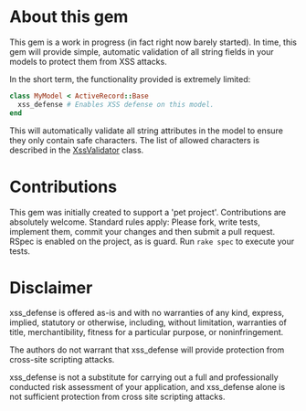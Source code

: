 About this gem
==============

This gem is a work in progress (in fact right now barely started). In time, this gem will provide simple, automatic validation of all string
fields in your models to protect them from XSS attacks.

In the short term, the functionality provided is extremely limited:

```ruby
class MyModel < ActiveRecord::Base
  xss_defense # Enables XSS defense on this model.
end
```

This will automatically validate all string attributes in the model to ensure they only contain safe characters. The list of allowed characters
is described in the [XssValidator][1] class.

Contributions
=============

This gem was initially created to support a 'pet project'. Contributions are absolutely welcome. Standard rules apply: Please fork, write tests,
implement them, commit your changes and then submit a pull request. RSpec is enabled on the project, as is guard. Run `rake spec` to execute your tests.

Disclaimer
==========

xss_defense is offered as-is and with no warranties of any kind, express, implied, statutory or otherwise, including, without limitation,
warranties of title, merchantibility, fitness for a particular purpose, or noninfringement.

The authors do not warrant that xss_defense will provide protection from cross-site scripting attacks.

xss_defense is not a substitute for carrying out a full and professionally conducted risk assessment of your application, and xss_defense
alone is not sufficient protection from cross site scripting attacks.

[1]: https://github.com/pauljamesrussell/xss_defense/blob/master/lib/xss_defense/xss_validator.rb